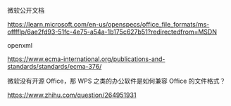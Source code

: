 微软公开文档

https://learn.microsoft.com/en-us/openspecs/office_file_formats/ms-offfflp/6ae2fd93-51fc-4e75-a54a-1b175c627b51?redirectedfrom=MSDN



openxml

https://www.ecma-international.org/publications-and-standards/standards/ecma-376/



微软没有开源 Office，那 WPS 之类的办公软件是如何兼容 Office 的文件格式？

https://www.zhihu.com/question/264951931